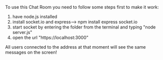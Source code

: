 To use this Chat Room you need to follow some steps first to make it work:
1. have node.js installed
2. install socket.io and express--> npm install express socket.io
3. start socket by entering the folder from the terminal and typing "node server.js"
4. open the url "https://localhost:3000"

All users connected to the address at that moment will see the same messages on the screen!
